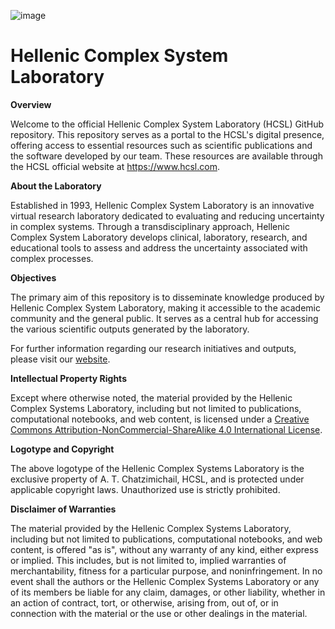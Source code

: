 ![image](https://github.com/Heracleitos/Heracleitos.github.io/assets/39529973/6ac4bc18-cbab-4b4f-b081-a7e86011accd)

# Hellenic Complex System Laboratory

**Overview**

Welcome to the official Hellenic Complex System Laboratory (HCSL) GitHub repository. This repository serves as a portal to the HCSL's digital presence, offering access to essential resources such as scientific publications and the software developed by our team. These resources are available through the HCSL official website at https://www.hcsl.com. 

**About the Laboratory**

Established in 1993, Hellenic Complex System Laboratory is an innovative virtual research laboratory dedicated to evaluating and reducing uncertainty in complex systems. Through a transdisciplinary approach, Hellenic Complex System Laboratory develops clinical, laboratory, research, and educational tools to assess and address the uncertainty associated with complex processes.

**Objectives**

The primary aim of this repository is to disseminate knowledge produced by Hellenic Complex System Laboratory, making it accessible to the academic community and the general public. It serves as a central hub for accessing the various scientific outputs generated by the laboratory.

For further information regarding our research initiatives and outputs, please visit our [website](https://www.hcsl.com).

**Intellectual Property Rights**

Except where otherwise noted, the material provided by the Hellenic Complex Systems Laboratory, including but not limited to publications, computational notebooks, and web content, is licensed under a [Creative Commons Attribution-NonCommercial-ShareAlike 4.0 International License](https://creativecommons.org/licenses/by-nc-sa/4.0/).

**Logotype and Copyright**

The above logotype of the Hellenic Complex Systems Laboratory is the exclusive property of A. T. Chatzimichail, HCSL, and is protected under applicable copyright laws. Unauthorized use is strictly prohibited.

**Disclaimer of Warranties**

The material provided by the Hellenic Complex Systems Laboratory, including but not limited to publications, computational notebooks, and web content, is offered "as is", without any warranty of any kind, either express or implied. This includes, but is not limited to, implied warranties of merchantability, fitness for a particular purpose, and noninfringement. In no event shall the authors or the Hellenic Complex Systems Laboratory or any of its members be liable for any claim, damages, or other liability, whether in an action of contract, tort, or otherwise, arising from, out of, or in connection with the material or the use or other dealings in the material.

